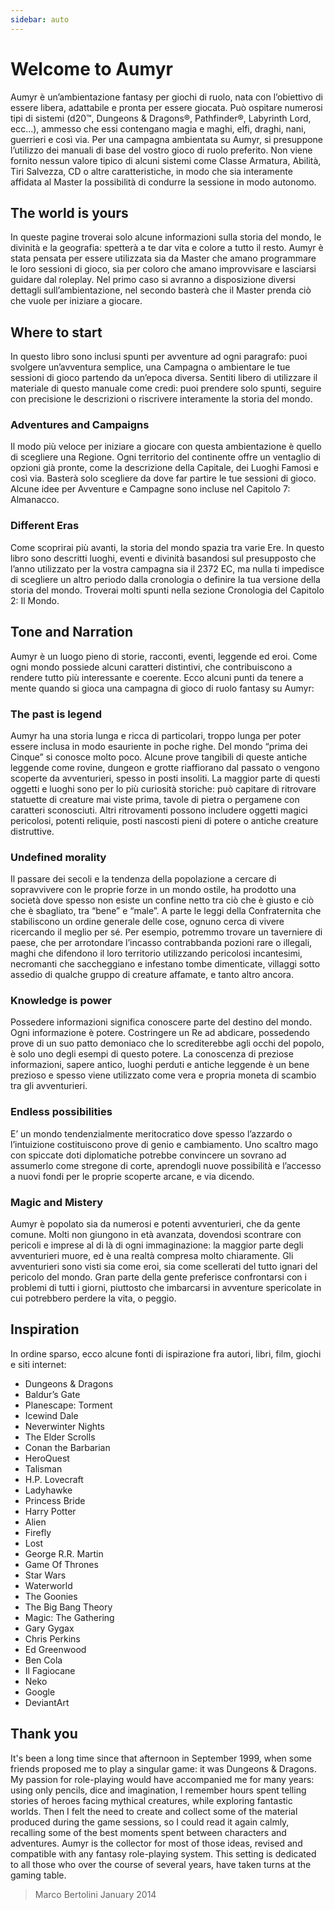 ```yaml
---
sidebar: auto
---
```


# Welcome to Aumyr

Aumyr è un’ambientazione fantasy per giochi di ruolo, nata con l’obiettivo di essere libera, adattabile e pronta per essere giocata. Può ospitare numerosi tipi di sistemi (d20™, Dungeons & Dragons®, Pathfinder®, Labyrinth Lord, ecc…), ammesso che essi contengano magia e maghi, elfi, draghi, nani, guerrieri e così via. Per una campagna ambientata su Aumyr, si presuppone l’utilizzo dei manuali di base del vostro gioco di ruolo preferito. Non viene fornito nessun valore tipico di alcuni sistemi come Classe Armatura, Abilità, Tiri Salvezza, CD o altre caratteristiche, in modo che sia interamente affidata al Master la possibilità di condurre la sessione in modo autonomo.

## The world is yours

In queste pagine troverai solo alcune informazioni sulla storia del mondo, le divinità e la geografia: spetterà a te dar vita e colore a tutto il resto. Aumyr è stata pensata per essere utilizzata sia da Master che amano programmare le loro sessioni di gioco, sia per coloro che amano improvvisare e lasciarsi guidare dal roleplay. Nel primo caso si avranno a disposizione diversi dettagli sull’ambientazione, nel secondo basterà che il Master prenda ciò che vuole per iniziare a giocare.

## Where to start

In questo libro sono inclusi spunti per avventure ad ogni paragrafo: puoi svolgere un’avventura semplice, una Campagna o ambientare le tue sessioni di gioco partendo da un’epoca diversa. Sentiti libero di utilizzare il materiale di questo manuale come credi: puoi prendere solo spunti, seguire con precisione le descrizioni o riscrivere interamente la storia del mondo.

### Adventures and Campaigns

Il modo più veloce per iniziare a giocare con questa ambientazione è quello di scegliere una Regione. Ogni territorio del continente offre un ventaglio di opzioni già pronte, come la descrizione della Capitale, dei Luoghi Famosi e così via. Basterà solo scegliere da dove far partire le tue sessioni di gioco. Alcune idee per Avventure e Campagne sono incluse nel Capitolo 7: Almanacco.

### Different Eras

Come scoprirai più avanti, la storia del mondo spazia tra varie Ere. In questo libro sono descritti luoghi, eventi e divinità basandosi sul presupposto che l’anno utilizzato per la vostra campagna sia il 2372 EC, ma nulla ti impedisce di scegliere un altro periodo dalla cronologia o definire la tua versione della storia del mondo. Troverai molti spunti nella sezione Cronologia del Capitolo 2: Il Mondo.

## Tone and Narration

Aumyr è un luogo pieno di storie, racconti, eventi, leggende ed eroi. Come ogni mondo possiede alcuni caratteri distintivi, che contribuiscono a rendere tutto più interessante e coerente. Ecco alcuni punti da tenere a mente quando si gioca una campagna di gioco di ruolo fantasy su Aumyr:

### The past is legend

Aumyr ha una storia lunga e ricca di particolari, troppo lunga per poter essere inclusa in modo esauriente in poche righe. Del mondo “prima dei Cinque” si conosce molto poco. Alcune prove tangibili di queste antiche leggende come rovine, dungeon e grotte riaffiorano dal passato o vengono scoperte da avventurieri, spesso in posti insoliti. La maggior parte di questi oggetti e luoghi sono per lo più curiosità storiche: può capitare di ritrovare statuette di creature mai viste prima, tavole di pietra o pergamene con caratteri sconosciuti. Altri ritrovamenti possono includere oggetti magici pericolosi, potenti reliquie, posti nascosti pieni di potere o antiche creature distruttive.

### Undefined morality

Il passare dei secoli e la tendenza della popolazione a cercare di sopravvivere con le proprie forze in un mondo ostile, ha prodotto una società dove spesso non esiste un confine netto tra ciò che è giusto e ciò che è sbagliato, tra “bene” e “male”. A parte le leggi della Confraternita che stabiliscono un ordine generale delle cose, ognuno cerca di vivere ricercando il meglio per sé. Per esempio, potremmo trovare un taverniere di paese, che per arrotondare l’incasso contrabbanda pozioni rare o illegali, maghi che difendono il loro territorio utilizzando pericolosi incantesimi, necromanti che saccheggiano e infestano tombe dimenticate, villaggi sotto assedio di qualche gruppo di creature affamate, e tanto altro ancora.

### Knowledge is power

Possedere informazioni significa conoscere parte del destino del mondo. Ogni informazione è potere. Costringere un Re ad abdicare, possedendo prove di un suo patto demoniaco che lo screditerebbe agli occhi del popolo, è solo uno degli esempi di questo potere. La conoscenza di preziose informazioni, sapere antico, luoghi perduti e antiche leggende è un bene prezioso e spesso viene utilizzato come vera e propria moneta di scambio tra gli avventurieri.

### Endless possibilities

E’ un mondo tendenzialmente meritocratico dove spesso l’azzardo o l’intuizione costituiscono prove di genio e cambiamento. Uno scaltro mago con spiccate doti diplomatiche potrebbe convincere un sovrano ad assumerlo come stregone di corte, aprendogli nuove possibilità e l’accesso a nuovi fondi per le proprie scoperte arcane, e via dicendo.

### Magic and Mistery

Aumyr è popolato sia da numerosi e potenti avventurieri, che da gente comune. Molti non giungono in età avanzata, dovendosi scontrare con pericoli e imprese al di là di ogni immaginazione: la maggior parte degli avventurieri muore, ed è una realtà compresa molto chiaramente. Gli avventurieri sono visti sia come eroi, sia come scellerati del tutto ignari del pericolo del mondo. Gran parte della gente preferisce confrontarsi con i problemi di tutti i giorni, piuttosto che imbarcarsi in avventure spericolate in cui potrebbero perdere la vita, o peggio.

## Inspiration

In ordine sparso, ecco alcune fonti di ispirazione fra autori, libri, film, giochi e siti internet:

- Dungeons & Dragons
- Baldur’s Gate
- Planescape: Torment
- Icewind Dale
- Neverwinter Nights
- The Elder Scrolls
- Conan the Barbarian
- HeroQuest
- Talisman
- H.P. Lovecraft
- Ladyhawke
- Princess Bride
- Harry Potter
- Alien
- Firefly
- Lost
- George R.R. Martin
- Game Of Thrones
- Star Wars
- Waterworld
- The Goonies
- The Big Bang Theory
- Magic: The Gathering
- Gary Gygax
- Chris Perkins
- Ed Greenwood
- Ben Cola
- Il Fagiocane
- Neko
- Google
- DeviantArt

## Thank you

It's been a long time since that afternoon in September 1999, when some friends proposed me to play a singular game: it was Dungeons & Dragons. My passion for role-playing would have accompanied me for many years: using only pencils, dice and imagination, I remember hours spent telling stories of heroes facing mythical creatures, while exploring fantastic worlds. Then I felt the need to create and collect some of the material produced during the game sessions, so I could read it again calmly, recalling some of the best moments spent between characters and adventures. Aumyr is the collector for most of those ideas, revised and compatible with any fantasy role-playing system. This setting is dedicated to all those who over the course of several years, have taken turns at the gaming table.

> Marco Bertolini January 2014
